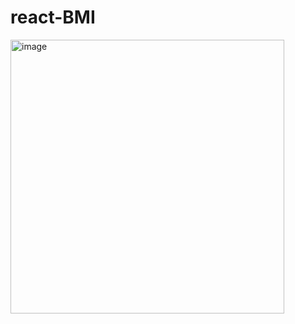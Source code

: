 # react-BMI

<img width="438" alt="image" src="https://user-images.githubusercontent.com/90621630/227146320-76fce4ec-5f5a-4645-b772-10c336ac5802.png">
